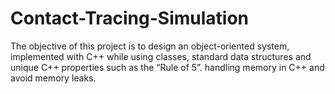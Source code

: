 # Contact-Tracing-Simulation
The objective of this project is to design an object-oriented system, implemented with C++ while using classes, standard data structures and unique C++ properties such as the “Rule of 5”. handling memory in C++ and avoid memory leaks.
